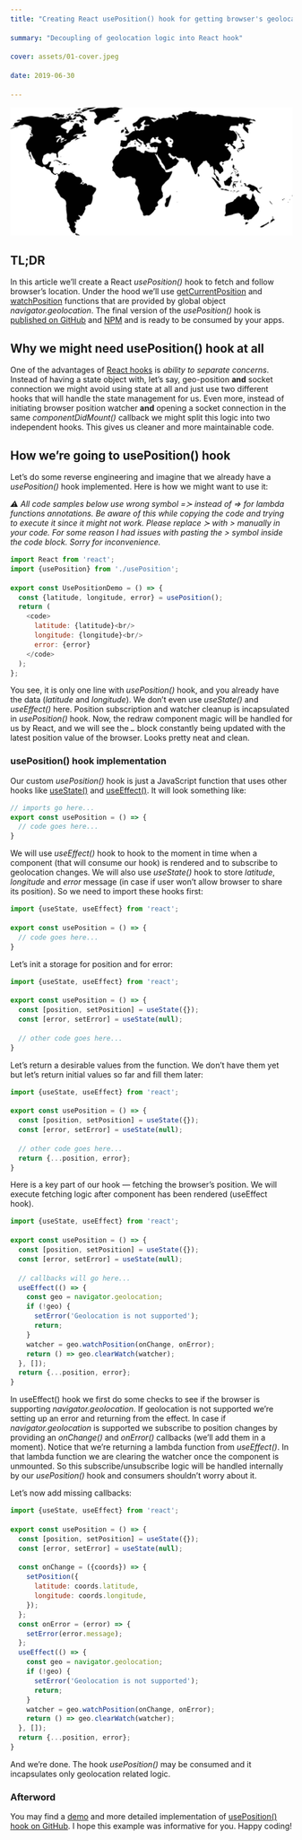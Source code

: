 ```yaml
---
title: "Creating React usePosition() hook for getting browser's geolocation"

summary: "Decoupling of geolocation logic into React hook"

cover: assets/01-cover.jpeg

date: 2019-06-30

---
```


![usePosition](assets/01-cover.jpeg)

## TL;DR

In this article we’ll create a React _usePosition()_ hook to fetch and follow browser’s location. Under the hood we’ll use [getCurrentPosition](https://developer.mozilla.org/en-US/docs/Web/API/Geolocation/getCurrentPosition) and [watchPosition](https://developer.mozilla.org/en-US/docs/Web/API/Geolocation/watchPosition) functions that are provided by global object _navigator.geolocation_. The final version of the _usePosition()_ hook is [published on GitHub](https://github.com/trekhleb/use-position) and [NPM](https://www.npmjs.com/package/use-position) and is ready to be consumed by your apps.

## Why we might need usePosition() hook at all

One of the advantages of [React hooks](https://reactjs.org/docs/hooks-intro.html) is _ability to separate concerns_. Instead of having a state object with, let’s say, geo-position **and** socket connection we might avoid using state at all and just use two different hooks that will handle the state management for us. Even more, instead of initiating browser position watcher **and** opening a socket connection in the same _componentDidMount()_ callback we might split this logic into two independent hooks. This gives us cleaner and more maintainable code.

## How we’re going to usePosition() hook

Let’s do some reverse engineering and imagine that we already have a _usePosition()_ hook implemented. Here is how we might want to use it:

_⚠️ All code samples below use wrong symbol =≻ instead of => for lambda functions annotations. Be aware of this while copying the code and trying to execute it since it might not work. Please replace ≻ with > manually in your code. For some reason I had issues with pasting the > symbol inside the code block. Sorry for inconvenience._

```javascript
import React from 'react';
import {usePosition} from './usePosition';

export const UsePositionDemo = () => {
  const {latitude, longitude, error} = usePosition();
  return (
    <code>
      latitude: {latitude}<br/>
      longitude: {longitude}<br/>
      error: {error}
    </code>
  );
};
```

You see, it is only one line with _usePosition()_ hook, and you already have the data (_latitude_ and _longitude_). We don’t even use _useState()_ and _useEffect()_ here. Position subscription and watcher cleanup is incapsulated in _usePosition()_ hook. Now, the redraw component magic will be handled for us by React, and we will see the _<code>…</code>_ block constantly being updated with the latest position value of the browser. Looks pretty neat and clean.

### usePosition() hook implementation

Our custom _usePosition()_ hook is just a JavaScript function that uses other hooks like [useState()](https://reactjs.org/docs/hooks-state.html) and [useEffect()](https://reactjs.org/docs/hooks-effect.html). It will look something like:

```javascript
// imports go here...
export const usePosition = () => {
  // code goes here...
}
```

We will use _useEffect()_ hook to hook to the moment in time when a component (that will consume our hook) is rendered and to subscribe to geolocation changes. We will also use _useState()_ hook to store _latitude_, _longitude_ and _error_ message (in case if user won’t allow browser to share its position). So we need to import these hooks first:

```javascript
import {useState, useEffect} from 'react';

export const usePosition = () => {
  // code goes here...
}
```

Let’s init a storage for position and for error:

```javascript
import {useState, useEffect} from 'react';

export const usePosition = () => {
  const [position, setPosition] = useState({});
  const [error, setError] = useState(null);

  // other code goes here...
}
```

Let’s return a desirable values from the function. We don’t have them yet but let’s return initial values so far and fill them later:

```javascript
import {useState, useEffect} from 'react';

export const usePosition = () => {
  const [position, setPosition] = useState({});
  const [error, setError] = useState(null);

  // other code goes here...
  return {...position, error};
}
```

Here is a key part of our hook — fetching the browser’s position. We will execute fetching logic after component has been rendered (useEffect hook).

```javascript
import {useState, useEffect} from 'react';

export const usePosition = () => {
  const [position, setPosition] = useState({});
  const [error, setError] = useState(null);

  // callbacks will go here...
  useEffect(() => {
    const geo = navigator.geolocation;
    if (!geo) {
      setError('Geolocation is not supported');
      return;
    }
    watcher = geo.watchPosition(onChange, onError);
    return () => geo.clearWatch(watcher);
  }, []);
  return {...position, error};
}
```

In useEffect() hook we first do some checks to see if the browser is supporting _navigator.geolocation_. If geolocation is not supported we’re setting up an error and returning from the effect. In case if _navigator.geolocation_ is supported we subscribe to position changes by providing an _onChange()_ and _onError()_ callbacks (we’ll add them in a moment). Notice that we’re returning a lambda function from _useEffect()_. In that lambda function we are clearing the watcher once the component is unmounted. So this subscribe/unsubscribe logic will be handled internally by our _usePosition()_ hook and consumers shouldn’t worry about it.

Let’s now add missing callbacks:

```javascript
import {useState, useEffect} from 'react';

export const usePosition = () => {
  const [position, setPosition] = useState({});
  const [error, setError] = useState(null);

  const onChange = ({coords}) => {
    setPosition({
      latitude: coords.latitude,
      longitude: coords.longitude,
    });
  };
  const onError = (error) => {
    setError(error.message);
  };
  useEffect(() => {
    const geo = navigator.geolocation;
    if (!geo) {
      setError('Geolocation is not supported');
      return;
    }
    watcher = geo.watchPosition(onChange, onError);
    return () => geo.clearWatch(watcher);
  }, []);
  return {...position, error};
}
```

And we’re done. The hook _usePosition()_ may be consumed and it incapsulates only geolocation related logic.

### Afterword

You may find a [demo](https://trekhleb.dev/use-position/) and more detailed implementation of [usePosition() hook on GitHub](https://github.com/trekhleb/use-position). I hope this example was informative for you. Happy coding!
